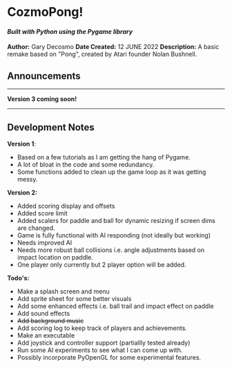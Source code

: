 # CozmoPong!
#### *Built with Python using the Pygame library*

**Author:** Gary Decosmo
**Date Created:** 12 JUNE 2022
**Description:** A basic remake based on  "Pong", created by Atari founder Nolan Bushnell.

## Announcements
---
**Version 3 coming soon!**

---

## Development Notes

**Version 1**:
*  Based on a few tutorials as I am getting the hang of Pygame.
* A lot of bloat in the code and some redundancy. 
* Some functions added to clean up the game loop as it was getting messy.
  
**Version 2:**
* Added scoring display and offsets
* Added score limit
* Added scalers for paddle and ball for dynamic resizing if screen dims are changed.
* Game is fully functional with AI responding (not ideally but working)
* Needs improved AI
* Needs more robust ball collisions i.e. angle adjustments based on impact location on paddle. 
* One player only currently but 2 player option will be added. 

**Todo's:**
* Make a splash screen and menu
* Add sprite sheet for some better visuals
* Add some enhanced effects i.e. ball trail and impact effect on paddle
* Add sound effects
* ~~Add background music~~
* Add scoring log to keep track of players and achievements. 
* Make an executable
* Add joystick and controller support (partiallly tested already)
* Run some AI experiments to see what I can come up with. 
* Possibly incorporate PyOpenGL for some experimental features. 

